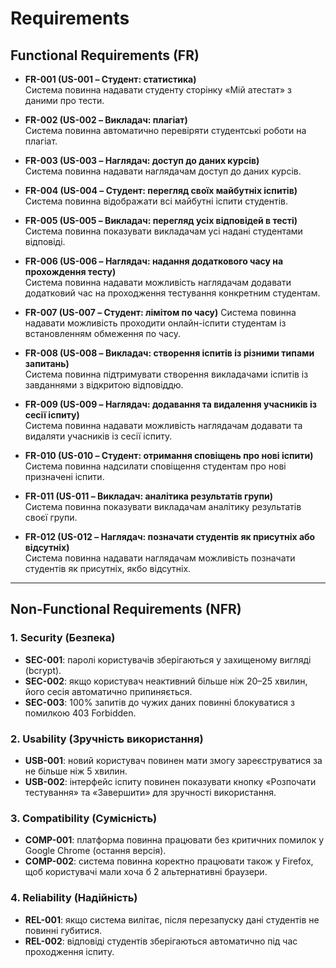 # Requirements

## Functional Requirements (FR)

- **FR-001 (US-001 – Студент: статистика)**  
  Система повинна надавати студенту сторінку «Мій атестат» з даними про тести.

- **FR-002 (US-002 – Викладач: плагіат)**  
  Система повинна автоматично перевіряти студентські роботи на плагіат.

- **FR-003 (US-003 – Наглядач: доступ до даних курсів)**  
  Система повинна надавати наглядачам доступ до даних курсів.

- **FR-004 (US-004 – Студент: перегляд своїх майбутніх іспитів)**  
  Система повинна відображати всі майбутні іспити студентів.

- **FR-005 (US-005 – Викладач: перегляд усіх відповідей в тесті)**  
  Система повинна показувати викладачам усі надані студентами відповіді.

- **FR-006 (US-006 – Наглядач: надання додаткового часу на прохождення тесту)**  
  Система повинна надавати можливість наглядачам додавати додатковий час на проходження тестування конкретним студентам.

- **FR-007 (US-007 – Студент: лімітом по часу)**
  Система повинна надавати можливість проходити онлайн-іспити студентам із встановленням обмеження по часу.

- **FR-008 (US-008 – Викладач: створення іспитів із різними типами запитань)**  
  Система повинна підтримувати створення викладачами іспитів із завданнями з відкритою відповіддю.

- **FR-009 (US-009 – Наглядач: додавання та видалення учасників із сесії іспиту)**  
  Система повинна надавати можливість наглядачам додавати та видаляти учасників із сесії іспиту.

- **FR-010 (US-010 – Студент: отримання сповіщень про нові іспити)**  
  Система повинна надсилати сповіщення студентам про нові призначені іспити.

- **FR-011 (US-011 – Викладач: аналітика результатів групи)**  
  Система повинна показувати викладачам аналітику результатів своєї групи.

- **FR-012 (US-012 – Наглядач: позначати студентів як присутніх або відсутніх)**  
  Система повинна надавати наглядачам можливість позначати студентів як присутніх, якбо відсутніх.

---

## Non-Functional Requirements (NFR)

### 1. Security (Безпека)
- **SEC-001**: паролі користувачів зберігаються у захищеному вигляді (bcrypt). 
- **SEC-002**: якщо користувач неактивний більше ніж 20–25 хвилин, його сесія автоматично припиняється. 
- **SEC-003**: 100% запитів до чужих даних повинні блокуватися з помилкою 403 Forbidden.  

### 2. Usability (Зручність використання)
- **USB-001**: новий користувач повинен мати змогу зареєструватися за не більше ніж 5 хвилин.  
- **USB-002**: інтерфейс іспиту повинен показувати кнопку «Розпочати тестування» та «Завершити» для зручності використання.  

### 3. Compatibility (Сумісність)
- **COMP-001**: платформа повинна працювати без критичних помилок у Google Chrome (остання версія).  
- **COMP-002**: система повинна коректно працювати також у Firefox, щоб користувачі мали хоча б 2 альтернативні браузери. 

### 4. Reliability (Надійність)
- **REL-001**: якщо система вилітає, після перезапуску дані студентів не повинні губитися.  
- **REL-002**: відповіді студентів зберігаються автоматично під час проходження іспиту.